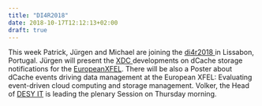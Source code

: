 ```yaml
---
title: "DI4R2018"
date: 2018-10-17T12:12:13+02:00
draft: true
---
```



This week Patrick, Jürgen and Michael are joining the <a href="https://indico.egi.eu/indico/event/3973/timetable/#20181009">  di4r2018 </a>  in Lissabon, Portugal.
   Jürgen will present the <a href="http://www.extreme-datacloud.eu/"> XDC </a> developments on dCache storage notifications for the <a href="https://www.xfel.eu/index_ger.html" > EuropeanXFEL</a>.
There will be also a Poster about dCache events driving data management at the European XFEL: Evaluating event-driven cloud computing and storage management.
 Volker, the Head of <a href= "https://it.desy.de/index_eng.html"> DESY IT</a> is leading the plenary Session on Thursday morning.
